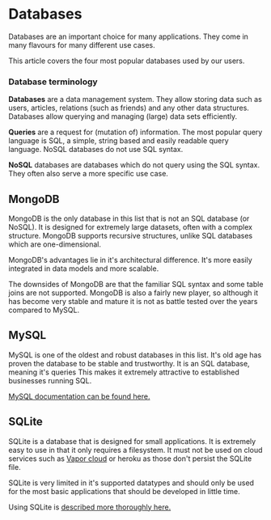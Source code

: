 # Databases

Databases are an important choice for many applications. They come in many flavours for many different use cases.

This article covers the four most popular databases used by our users.

### Database terminology

**Databases** are a data management system. They allow storing data such as users, articles, relations (such as friends) and any other data structures. Databases allow querying and managing (large) data sets efficiently.

**Queries** are a request for (mutation of) information. The most popular query language is SQL, a simple, string based and easily readable query language. NoSQL databases do not use SQL syntax.

**NoSQL** databases are databases which do not query using the SQL syntax. They often also serve a more specific use case.

## MongoDB

MongoDB is the only database in this list that is not an SQL database (or NoSQL). It is designed for extremely large datasets, often with a complex structure. MongoDB supports recursive structures, unlike SQL databases which are one-dimensional.

MongoDB's advantages lie in it's architectural difference. It's more easily integrated in data models and more scalable.

The downsides of MongoDB are that the familiar SQL syntax and some table joins are not supported. MongoDB is also a fairly new player, so although it has become very stable and mature it is not as battle tested over the years compared to MySQL.

## MySQL

MySQL is one of the oldest and robust databases in this list. It's old age has proven the database to be stable and trustworthy. It is an SQL database, meaning it's queries This makes it extremely attractive to established businesses running SQL.

[MySQL documentation can be found here.](../mysql/index.md)

<!-- ## PostgreSQL -->

## SQLite

SQLite is a database that is designed for small applications. It is extremely easy to use in that it only requires a filesystem. It must not be used on cloud services such as [Vapor cloud](../vapor/cloud.md) or heroku as those don't persist the SQLite file.

SQLite is very limited in it's supported datatypes and should only be used for the most basic applications that should be developed in little time.

Using SQLite is [described more thoroughly here.](../sqlite/overview.md)
